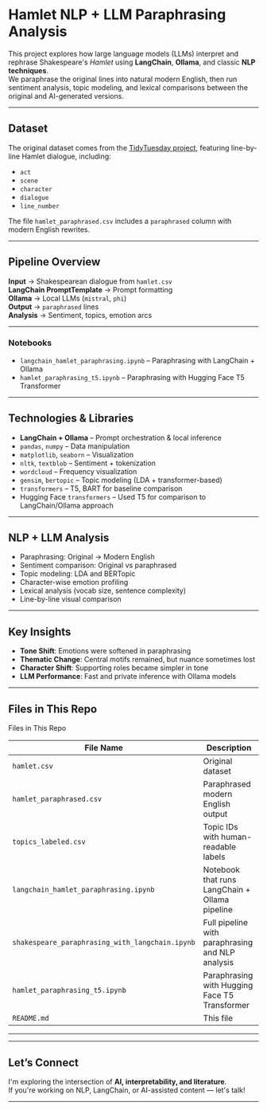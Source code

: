 # Hamlet NLP + LLM Paraphrasing Analysis

This project explores how large language models (LLMs) interpret and rephrase Shakespeare's *Hamlet* using **LangChain**, **Ollama**, and classic **NLP techniques**.  
We paraphrase the original lines into natural modern English, then run sentiment analysis, topic modeling, and lexical comparisons between the original and AI-generated versions.

---

## Dataset

The original dataset comes from the [TidyTuesday project](https://github.com/rfordatascience/tidytuesday/tree/main/data/2024/2024-09-17), featuring line-by-line Hamlet dialogue, including:

- `act`  
- `scene`  
- `character`  
- `dialogue`  
- `line_number`  

The file `hamlet_paraphrased.csv` includes a `paraphrased` column with modern English rewrites.

---

## Pipeline Overview

**Input** → Shakespearean dialogue from `hamlet.csv`  
**LangChain PromptTemplate** → Prompt formatting  
**Ollama** → Local LLMs (`mistral`, `phi`)  
**Output** → `paraphrased` lines  
**Analysis** → Sentiment, topics, emotion arcs

---

### Notebooks

- `langchain_hamlet_paraphrasing.ipynb` – Paraphrasing with LangChain + Ollama
- `hamlet_paraphrasing_t5.ipynb` – Paraphrasing with Hugging Face T5 Transformer
---

## Technologies & Libraries

- **LangChain + Ollama** – Prompt orchestration & local inference  
- `pandas`, `numpy` – Data manipulation  
- `matplotlib`, `seaborn` – Visualization  
- `nltk`, `textblob` – Sentiment + tokenization  
- `wordcloud` – Frequency visualization  
- `gensim`, `bertopic` – Topic modeling (LDA + transformer-based)  
- `transformers` – T5, BART for baseline comparison  
- Hugging Face `transformers` – Used T5 for comparison to LangChain/Ollama approach

---

## NLP + LLM Analysis

- Paraphrasing: Original → Modern English  
- Sentiment comparison: Original vs paraphrased  
- Topic modeling: LDA and BERTopic  
- Character-wise emotion profiling  
- Lexical analysis (vocab size, sentence complexity)  
- Line-by-line visual comparison

---

## Key Insights

- **Tone Shift**: Emotions were softened in paraphrasing  
- **Thematic Change**: Central motifs remained, but nuance sometimes lost  
- **Character Shift**: Supporting roles became simpler in tone  
- **LLM Performance**: Fast and private inference with Ollama models

---

## Files in This Repo

Files in This Repo

| File Name                             | Description                                             |
|--------------------------------------|---------------------------------------------------------|
| `hamlet.csv`                         | Original dataset                                        |
| `hamlet_paraphrased.csv`            | Paraphrased modern English output                       |
| `topics_labeled.csv`                | Topic IDs with human-readable labels                   |
| `langchain_hamlet_paraphrasing.ipynb` | Notebook that runs LangChain + Ollama pipeline         |
| `shakespeare_paraphrasing_with_langchain.ipynb` | Full pipeline with paraphrasing and NLP analysis        |
| `hamlet_paraphrasing_t5.ipynb`    | Paraphrasing with Hugging Face T5 Transformer     |
| `README.md`                         | This file                                               |

---

---

## Let’s Connect

I'm exploring the intersection of **AI, interpretability, and literature**.  
If you're working on NLP, LangChain, or AI-assisted content — let's talk!

---
